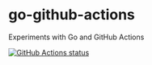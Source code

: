 # go-github-actions
Experiments with Go and GitHub Actions  

<p>
  <a href="https://github.com/ezhdanovskiy/go-github-actions">
    <img alt="GitHub Actions status" 
      src="https://github.com/ezhdanovskiy/go-github-actions/workflows/Build%20and%20Test/badge.svg">
  </a>
</p>

